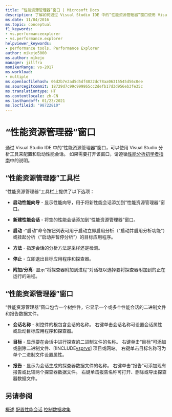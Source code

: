 ```yaml
---
title: “性能资源管理器”窗口 | Microsoft Docs
description: 了解如何通过 Visual Studio IDE 中的“性能资源管理器”窗口使用 Visual Studio 分析工具来配置性能会话。
ms.date: 11/04/2016
ms.topic: conceptual
f1_keywords:
- vs.performanceexplorer
- vs.performance.explorer
helpviewer_keywords:
- performance tools, Performance Explorer
author: mikejo5000
ms.author: mikejo
manager: jillfra
monikerRange: vs-2017
ms.workload:
- multiple
ms.openlocfilehash: 06d2b7e2ad5d5df4022dc78aa06315545d56c0ee
ms.sourcegitcommit: 18729d7c99c999865cc2defb17d3d956eb3fe35c
ms.translationtype: HT
ms.contentlocale: zh-CN
ms.lasthandoff: 01/23/2021
ms.locfileid: "98722810"
---
```

# <a name="performance-explorer-window"></a>“性能资源管理器”窗口

通过 Visual Studio IDE 中的“性能资源管理器”窗口，可以使用 Visual Studio 分析工具来配置和启动性能会话。 如果需要打开该窗口，请遵循[性能分析初学者指南](../profiling/beginners-guide-to-cpu-sampling.md)中的说明。

## <a name="performance-explorer-toolbar"></a>“性能资源管理器”工具栏

“性能资源管理器”工具栏上提供了以下选项：

- **启动性能向导** - 显示性能向导，用于将新性能会话添加到“性能资源管理器”窗口。

- **新建性能会话** - 将空的性能会话添加到“性能资源管理器”窗口。

- **启动** -“启动”命令按钮列表可用于启动立即启用分析（“启动并启用分析功能”）或挂起分析（“启动并暂停分析”）的目标应用程序。

- **方法** - 指定会话的分析方法是采样还是检测。

- **停止** - 立即退出目标应用程序和探查器。

- **附加/分离**- 显示“将探查器附加到进程”对话框以选择要将探查器附加到的正在运行的进程。

## <a name="performance-explorer-window"></a>“性能资源管理器”窗口

“性能资源管理器”窗口包含一个树控件，它显示一个或多个性能会话的二进制文件和报告数据文件。

- **会话名称** - 树控件的根包含会话的名称。 右键单击会话名称可设置会话属性或启动目标应用程序和探查器。

- **目标** - 显示要在会话中进行探查的二进制文件的名称。 右键单击“目标”可添加或删除二进制文件、[!INCLUDE[vsprvs](../code-quality/includes/vsprvs_md.md)] 项目或网站。 右键单击目标名称可为单个二进制文件设置属性。

- **报告** - 显示为会话生成的探查器数据文件的名称。 右键单击“报告”可添加现有报告或比较两个探查器数据文件。 右键单击报告名称可打开、删除或导出探查器数据文件。

## <a name="see-also"></a>另请参阅

[概述](../profiling/overviews-performance-tools.md)
[配置性能会话](../profiling/configuring-performance-sessions.md)
[控制数据收集](../profiling/controlling-data-collection.md)
